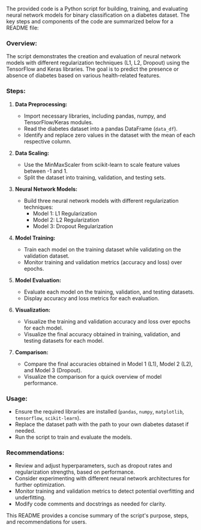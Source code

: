 The provided code is a Python script for building, training, and evaluating neural network models for binary classification on a diabetes dataset. The key steps and components of the code are summarized below for a README file:

### Overview:
The script demonstrates the creation and evaluation of neural network models with different regularization techniques (L1, L2, Dropout) using the TensorFlow and Keras libraries. The goal is to predict the presence or absence of diabetes based on various health-related features.

### Steps:

1. **Data Preprocessing:**
   - Import necessary libraries, including pandas, numpy, and TensorFlow/Keras modules.
   - Read the diabetes dataset into a pandas DataFrame (`data_df`).
   - Identify and replace zero values in the dataset with the mean of each respective column.

2. **Data Scaling:**
   - Use the MinMaxScaler from scikit-learn to scale feature values between -1 and 1.
   - Split the dataset into training, validation, and testing sets.

3. **Neural Network Models:**
   - Build three neural network models with different regularization techniques:
     - Model 1: L1 Regularization
     - Model 2: L2 Regularization
     - Model 3: Dropout Regularization

4. **Model Training:**
   - Train each model on the training dataset while validating on the validation dataset.
   - Monitor training and validation metrics (accuracy and loss) over epochs.

5. **Model Evaluation:**
   - Evaluate each model on the training, validation, and testing datasets.
   - Display accuracy and loss metrics for each evaluation.

6. **Visualization:**
   - Visualize the training and validation accuracy and loss over epochs for each model.
   - Visualize the final accuracy obtained in training, validation, and testing datasets for each model.

7. **Comparison:**
   - Compare the final accuracies obtained in Model 1 (L1), Model 2 (L2), and Model 3 (Dropout).
   - Visualize the comparison for a quick overview of model performance.

### Usage:
- Ensure the required libraries are installed (`pandas`, `numpy`, `matplotlib`, `tensorflow`, `scikit-learn`).
- Replace the dataset path with the path to your own diabetes dataset if needed.
- Run the script to train and evaluate the models.

### Recommendations:
- Review and adjust hyperparameters, such as dropout rates and regularization strengths, based on performance.
- Consider experimenting with different neural network architectures for further optimization.
- Monitor training and validation metrics to detect potential overfitting and underfitting.
- Modify code comments and docstrings as needed for clarity.

This README provides a concise summary of the script's purpose, steps, and recommendations for users.
